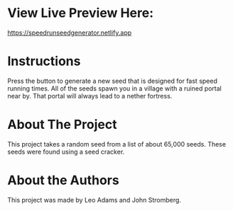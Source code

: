 # View Live Preview Here:

https://speedrunseedgenerator.netlify.app

# Instructions
Press the button to generate a new seed that is designed for fast speed running times. All of the seeds spawn you in a village with a ruined portal near by. That portal will always lead to a nether fortress.

# About The Project
This project takes a random seed from a list of about 65,000 seeds. These seeds were found using a seed cracker.

# About the Authors
This project was made by Leo Adams and John Stromberg.

